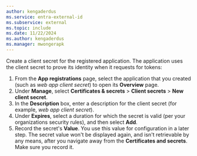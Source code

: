 ```yaml
---
author: kengaderdus
ms.service: entra-external-id
ms.subservice: external
ms.topic: include
ms.date: 11/22/2024
ms.author: kengaderdus
ms.manager: mwongerapk
---
```


Create a client secret for the registered application. The application uses the client secret to prove its identity when it requests for tokens:

1. From the **App registrations** page, select the application that you created (such as *web app client secret*) to open its **Overview** page.
1. Under **Manage**, select **Certificates & secrets** > **Client secrets** > **New client secret**.  
1. In the **Description** box, enter a description for the client secret (for example, *web app client secret*).
1. Under **Expires**, select a duration for which the secret is valid (per your organizations security rules), and then select **Add**.
1. Record the secret's **Value**. You use this value for configuration in a later step. The secret value won't be displayed again, and isn't retrievable by any means, after you navigate away from the **Certificates and secrets**. Make sure you record it.